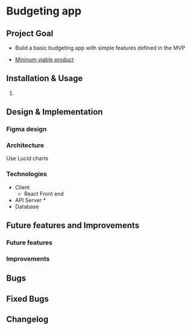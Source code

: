 # Budgeting app
## Project Goal
* Build a basic budgeting app with simple features defined in the MVP

* [Mininum viable product](https://gist.github.com/k3ith99/7bf12715c754cf23faab8fc3e656fb66)



## Installation & Usage

1.

## Design & Implementation

### Figma design


### Architecture
Use Lucid charts

<!-- to-do -->

### Technologies

* Client
  * React Front end
* API Server
  *
* Database
## Future features and Improvements

### Future features

### Improvements

## Bugs

## Fixed Bugs

## Changelog

<!-- to-do -->
